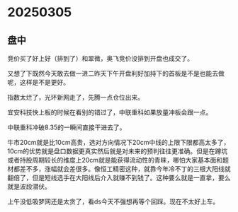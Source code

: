 # 20250305

## 盘中

竞价买了好上好（排到了）和翠微，奥飞竞价没排到开盘也成交了。

又想了下既然今天敢去做一进二昨天下午开盘利好加持下的首板是不是也能去做呢，这样是不是更好。

指数太烂了，光环新网走了，先腾一点仓位出来。

宜安科技快上板的时候在看别的错过了，中联重科如果放量冲板会跟一点。

中联重科冲破8.35的一瞬间直接干进去了。

牛市20cm就是比10cm高贵，选对方向情况下20cm中线的上限下限都高太多了，10cm的优势就是盘口数据更真实然后就是对未来的预判往往更准确。但是在蹲坑或者持股周期较长的维度上20cm就是能获得流动性的青睐，哪怕大家基本面和题材都差不多，涨幅就会差很多。像恒工精密这种，就靠今年冷不丁的三根大阳线就翻倍了，但是短线选手在大阳线后介入就赚不到钱了。这种要么就是一直拿，要么就是波段潜伏。

上午没低吸梦网还是太贪了，看ds今天不强想再等个回踩。现在不太好上车。
